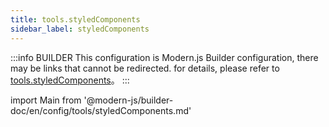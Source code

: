 ```yaml
---
title: tools.styledComponents
sidebar_label: styledComponents
---
```


:::info BUILDER
This configuration is Modern.js Builder configuration, there may be links that cannot be redirected. for details, please refer to [tools.styledComponents](https://modernjs.dev/builder/zh/api/config-tools.html#tools-styledcomponents)。
:::

import Main from '@modern-js/builder-doc/en/config/tools/styledComponents.md'

<Main />
